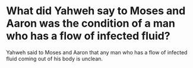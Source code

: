 # What did Yahweh say to Moses and Aaron was the condition of a man who has a flow of infected fluid?

Yahweh said to Moses and Aaron that any man who has a flow of infected fluid coming out of his body is unclean.
